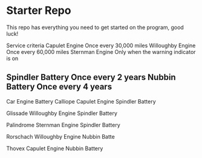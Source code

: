# Starter Repo
This repo has everything you need to get started on the program, good luck!

Service criteria
Capulet Engine	Once every 30,000 miles
Willoughby Engine	Once every 60,000 miles
Sternman Engine	Only when the warning indicator is on

Spindler Battery	Once every 2 years
Nubbin Battery	Once every 4 years
----------------
Car	Engine	Battery
Calliope	Capulet Engine	Spindler Battery

Glissade	Willoughby Engine	Spindler Battery

Palindrome	Sternman Engine	Spindler Battery

Rorschach	Willoughby Engine	Nubbin Batte

Thovex	Capulet Engine	Nubbin Battery